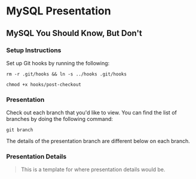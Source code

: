# MySQL Presentation

## MySQL You Should Know, But Don't

### Setup Instructions

Set up Git hooks by running the following:

`rm -r .git/hooks && ln -s ../hooks .git/hooks`

`chmod +x hooks/post-checkout`

### Presentation

Check out each branch that you'd like to view.  You can find the list of branches by doing the following command:

`git branch`

The details of the presentation branch are different below on each branch.

### Presentation Details

> This is a template for where presentation details would be.
